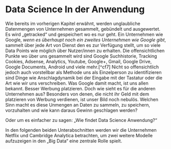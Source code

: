 # Data Science In der Anwendung #

Wie bereits im vorherigen Kapitel erwähnt, werden unglaubliche Datenmengen von Unternehmen gesammelt, gebündelt und ausgewertet. Es wird „getracked“ und gespeichert wo es nur geht. Ein Unternehmen wie Google, _wenn es überhaupt noch ein zweites Unternehmen wie Google gibt_, sammelt über jede Art von Dienst den es zur Verfügung stellt, um so viele Data Points wie möglich über Nutzer/innen zu erhalten. Die offensichtlichen Punkte wo über uns gesammelt wird sind Google Suchhistorie, Tracking Cookies, Adsense, Analytics, Youtube, Google+, Gmail, Google Drive, Google Documents, Android und viele mehr.[^cf7]
Nicht so offensichtlich jedoch auch vorstellbar als Methode uns als Einzelperson zu identifizieren sind Dinge wie Anschlagdynamik bei der Eingabe mit der Tastatur oder die Art wie wir uns verschreiben. Was Google damit macht, ist uns allen bekannt. Besser Werbung platzieren. Doch wie sieht es für die anderen Unternehmen aus? Besonders von denen, die nicht ihr Geld mit dem platzieren von Werbung verdienen, ist unser Bild noch nebulös. Welchen Sinn macht es diese Unmengen an Daten zu sammeln, zu speichern, vorzuhalten und wie kann daraus Gewinn geschlagen werden?

Oder um es einfacher zu sagen: „Wie findet Data Science Anwendung?“  

In den folgenden beiden Unterabschnitten werden wir die Unternehmen Netflix und Cambridge Analytica betrachten, um zwei weitere Modelle aufzuzeigen in den „Big Data“ eine zentrale Rolle spielt.    

